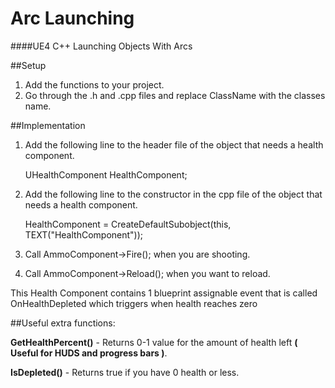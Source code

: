 # Arc Launching
####UE4 C++ Launching Objects With Arcs

##Setup

1. Add the functions to your project.
2. Go through the .h and .cpp files and replace ClassName with the classes name.

##Implementation

1. Add the following line to the header file of the object that needs a health component.

	UHealthComponent HealthComponent;
	
2. Add the following line to the constructor in the cpp file of the object that needs a health component.

	HealthComponent = CreateDefaultSubobject<UHealthComponent>(this, TEXT("HealthComponent"));
	
3. Call AmmoComponent->Fire(); when you are shooting.
4. Call AmmoComponent->Reload(); when you want to reload.

This Health Component contains 1 blueprint assignable event that is called OnHealthDepleted which triggers when health reaches zero

##Useful extra functions:

__GetHealthPercent()__ - Returns 0-1 value for the amount of health left __( Useful for HUDS and progress bars )__.

__IsDepleted()__ - Returns true if you have 0 health or less.

